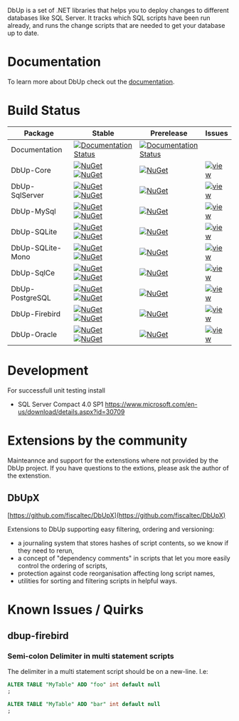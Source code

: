 DbUp is a set of .NET libraries that helps you to deploy changes to different databases like SQL Server. It tracks which SQL scripts have been run already, and runs the change scripts that are needed to get your database up to date.

# Documentation

To learn more about DbUp check out the [documentation](https://dbup.readthedocs.io/en/latest/).

# Build Status

| Package          | Stable                                                                                                                                                                                                                             | Prerelease                                                                                                                                  | Issues                                                                                                                         |
| ---------------- | ---------------------------------------------------------------------------------------------------------------------------------------------------------------------------------------------------------------------------------- | ------------------------------------------------------------------------------------------------------------------------------------------- | ------------------------------------------------------------------------------------------------------------------------------ |
| Documentation    | [![Documentation Status](https://readthedocs.org/projects/dbup/badge/?version=stable)](https://readthedocs.org/projects/dbup/?badge=stable)                                                                                        | [![Documentation Status](https://readthedocs.org/projects/dbup/badge/?version=latest)](https://readthedocs.org/projects/dbup/?badge=latest) |                                                                                                                                |
| DbUp-Core        | [![NuGet](https://img.shields.io/nuget/dt/DbUp.svg)](https://www.nuget.org/packages/dbup) [![NuGet](https://img.shields.io/nuget/v/DbUp.svg)](https://www.nuget.org/packages/dbup)                                                 | [![NuGet](https://img.shields.io/nuget/vpre/DbUp.svg)](https://www.nuget.org/packages/dbup)                                                 | [![view](https://img.shields.io/github/issues/DbUp/DbUp/dbup-core)](https://github.com/DbUp/DbUp/labels/dbup-core)             |
| DbUp-SqlServer   | [![NuGet](https://img.shields.io/nuget/dt/dbup-sqlserver.svg)](https://www.nuget.org/packages/dbup-sqlserver) [![NuGet](https://img.shields.io/nuget/v/dbup-sqlserver.svg)](https://www.nuget.org/packages/dbup-sqlserver)         | [![NuGet](https://img.shields.io/nuget/vpre/dbup-sqlserver.svg)](https://www.nuget.org/packages/dbup-sqlserver)                             | [![view](https://img.shields.io/github/issues/DbUp/DbUp/dbup-sqlserver)](https://github.com/DbUp/DbUp/labels/dbup-sqlserver)   |
| DbUp-MySql       | [![NuGet](https://img.shields.io/nuget/dt/dbup-mysql.svg)](https://www.nuget.org/packages/dbup-mysql) [![NuGet](https://img.shields.io/nuget/v/dbup-mysql.svg)](https://www.nuget.org/packages/dbup-mysql)                         | [![NuGet](https://img.shields.io/nuget/vpre/dbup-mysql.svg)](https://www.nuget.org/packages/dbup-mysql)                                     | [![view](https://img.shields.io/github/issues/DbUp/DbUp/dbup-mysql)](https://github.com/DbUp/DbUp/labels/dbup-mysql)           |
| DbUp-SQLite      | [![NuGet](https://img.shields.io/nuget/dt/dbup-sqlite.svg)](https://www.nuget.org/packages/dbup-sqlite) [![NuGet](https://img.shields.io/nuget/v/dbup-sqlite.svg)](https://www.nuget.org/packages/dbup-sqlite)                     | [![NuGet](https://img.shields.io/nuget/vpre/dbup-sqlite.svg)](https://www.nuget.org/packages/dbup-sqlite)                                   | [![view](https://img.shields.io/github/issues/DbUp/DbUp/dbup-sqlite)](https://github.com/DbUp/DbUp/labels/dbup-sqlite)         |
| DbUp-SQLite-Mono | [![NuGet](https://img.shields.io/nuget/dt/dbup-sqlite-mono.svg)](https://www.nuget.org/packages/dbup-sqlite-mono) [![NuGet](https://img.shields.io/nuget/v/dbup-sqlite-mono.svg)](https://www.nuget.org/packages/dbup-sqlite-mono) | [![NuGet](https://img.shields.io/nuget/vpre/dbup-sqlite-mono.svg)](https://www.nuget.org/packages/dbup-sqlite-mono)                         | [![view](https://img.shields.io/github/issues/DbUp/DbUp/dbup-sqlite)](https://github.com/DbUp/DbUp/labels/dbup-sqlite)         |
| DbUp-SqlCe       | [![NuGet](https://img.shields.io/nuget/dt/dbup-sqlce.svg)](https://www.nuget.org/packages/dbup-sqlce) [![NuGet](https://img.shields.io/nuget/v/dbup-sqlce.svg)](https://www.nuget.org/packages/dbup-sqlce)                         | [![NuGet](https://img.shields.io/nuget/vpre/dbup-sqlce.svg)](https://www.nuget.org/packages/dbup-sqlce)                                     | [![view](https://img.shields.io/github/issues/DbUp/DbUp/dbup-sqlce)](https://github.com/DbUp/DbUp/labels/dbup-sqlce)           |
| DbUp-PostgreSQL  | [![NuGet](https://img.shields.io/nuget/dt/dbup-postgresql.svg)](https://www.nuget.org/packages/dbup-postgresql) [![NuGet](https://img.shields.io/nuget/v/dbup-postgresql.svg)](https://www.nuget.org/packages/dbup-postgresql)     | [![NuGet](https://img.shields.io/nuget/vpre/dbup-postgresql.svg)](https://www.nuget.org/packages/dbup-postgresql)                           | [![view](https://img.shields.io/github/issues/DbUp/DbUp/dbup-postgresql)](https://github.com/DbUp/DbUp/labels/dbup-postgresql) |
| DbUp-Firebird    | [![NuGet](https://img.shields.io/nuget/dt/dbup-firebird.svg)](https://www.nuget.org/packages/dbup-firebird) [![NuGet](https://img.shields.io/nuget/v/dbup-firebird.svg)](https://www.nuget.org/packages/dbup-firebird)             | [![NuGet](https://img.shields.io/nuget/vpre/dbup-firebird.svg)](https://www.nuget.org/packages/dbup-firebird)                               | [![view](https://img.shields.io/github/issues/DbUp/DbUp/dbup-firebird)](https://github.com/DbUp/DbUp/labels/dbup-firebird)     |
| DbUp-Oracle      | [![NuGet](https://img.shields.io/nuget/dt/dbup-oracle.svg)](https://www.nuget.org/packages/dbup-oracle) [![NuGet](https://img.shields.io/nuget/v/dbup-oracle.svg)](https://www.nuget.org/packages/dbup-oracle)                     | [![NuGet](https://img.shields.io/nuget/vpre/dbup-oracle.svg)](https://www.nuget.org/packages/dbup-oracle)                                   | [![view](https://img.shields.io/github/issues/DbUp/DbUp/dbup-oracle)](https://github.com/DbUp/DbUp/labels/dbup-oracle)         |

# Development

For successfull unit testing install

- SQL Server Compact 4.0 SP1 https://www.microsoft.com/en-us/download/details.aspx?id=30709

# Extensions by the community

Mainteannce and support for the extenstions where not provided by the DbUp project. If you have questions to the extions, please ask the author of the extenstion.

## DbUpX

[https://github.com/fiscaltec/DbUpX](https://github.com/fiscaltec/DbUpX)

Extensions to DbUp supporting easy filtering, ordering and versioning:

- a journaling system that stores hashes of script contents, so we know if they need to rerun,
- a concept of "dependency comments" in scripts that let you more easily control the ordering of scripts,
- protection against code reorganisation affecting long script names,
- utilities for sorting and filtering scripts in helpful ways.

# Known Issues / Quirks

## dbup-firebird

### Semi-colon Delimiter in multi statement scripts

The delimiter in a multi statement script should be on a new-line. I.e:

```sql
ALTER TABLE "MyTable" ADD "foo" int default null
;

ALTER TABLE "MyTable" ADD "bar" int default null
;
```
